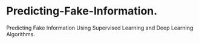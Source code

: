 # Predicting-Fake-Information.
Predicting Fake Information Using Supervised Learning and Deep Learning Algorithms.

